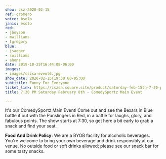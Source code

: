 ```yaml
---
show: csz-2020-02-15
ref: cromero
voice: bsolo
janis: esolo
red:
- jboyson
- mwilliams
- lgregory
blue:
- jsaeger
- swilliams
- ahons
date: 2019-10-25T16:44:08-06:00
images:
- images/cszsa-event6.jpg
show_date: 2020-02-15T19:30:00-05:00
subtitile: Funny For Everyone
ticket_link: https://cszsa.square.site/product/saturday-feb-15th-7-30-pm-comedysportz-main-event/170?cs=true
title: 7:30 PM Saturday February 8th - ComedySportz Main Event

---
```

It's our ComedySportz Main Event! Come out and see the Bexars in Blue battle it out with the Punslingers in Red, in a battle for laughs, glory, and fabulous points. The show starts at 7:30, so get here a bit early to grab a snack and find your seat.

**Food And Drink Policy:** We are a BYOB facility for alcoholic beverages. You're welcome to bring your own beverage and drink responsibly at our venue. No outside food or soft drinks allowed; please see our snack bar for some tasty snacks.
